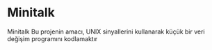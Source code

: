 # Minitalk
Minitalk
Bu projenin amacı, UNIX sinyallerini kullanarak küçük bir veri değişim programını
kodlamaktır
